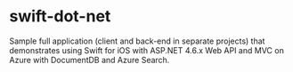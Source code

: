 # swift-dot-net
Sample full application (client and back-end in separate projects) that demonstrates using Swift for iOS with ASP.NET 4.6.x Web API and MVC on Azure with DocumentDB and Azure Search.
